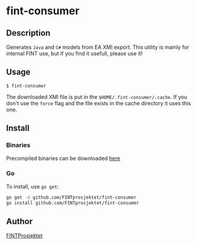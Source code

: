# fint-consumer



## Description
Generates `Java` and `C#` models from EA XMI export. This utility is mainly for internal FINT use, but if you 
find it usefull, please use it!

## Usage

```
$ fint-consumer

```

The downloaded XMI file is put in the `$HOME/.fint-consumer/.cache`. If you don't use the 
`force` flag and the file exists in the cache directory it uses this one. 

## Install

### Binaries

Precompiled binaries can be downloaded [here](https://github.com/FINTprosjektet/fint-consumer/releases/latest)

### Go

To install, use `go get`:

```bash
go get -d github.com/FINTprosjektet/fint-consumer
go install github.com/FINTprosjektet/fint-consumer
```

## Author

[FINTProsjektet](https://fintprosjektet.github.io)
